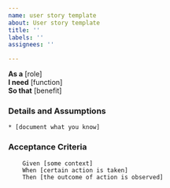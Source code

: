 ```yaml
---
name: user story template
about: User story template
title: ''
labels: ''
assignees: ''

---
```


**As a** [role]  
**I need** [function]  
**So that** [benefit]  
      
### Details and Assumptions
    * [document what you know]      

### Acceptance Criteria     
```gherkin 
    Given [some context]
    When [certain action is taken]
    Then [the outcome of action is observed]
```

